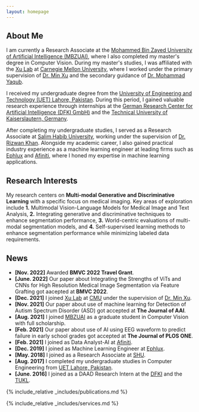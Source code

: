 ```yaml
---
layout: homepage
---
```


## About Me

I am currently a Research Associate at the [Mohammed Bin Zayed University of Artificial Intelligence (MBZUAI)](http://www.mbzuai.ac.ae), where I also completed my master's degree in Computer Vision. During my master's studies, I was affiliated with the [Xu Lab](https://xulabs.github.io/) at [Carnegie Mellon University](https://www.cmu.edu/), where I worked under the primary supervision of [Dr. Min Xu](https://xulabs.github.io/min-xu/) and the secondary guidance of [Dr. Mohammad Yaqub](https://mbzuai.ac.ae/study/faculty/mohammad-yaqub/).

I received my undergraduate degree from the [University of Engineering and Technology (UET) Lahore, Pakistan](https://www.uet.edu.pk/home/). During this period, I gained valuable research experience through internships at the [German Research Center for Artificial Intelligence (DFKI GmbH)](https://www.dfki.de/web) and the [Technical University of Kaiserslautern, Germany](https://rptu.de/en/).

After completing my undergraduate studies, I served as a Research Associate at [Salim Habib University](https://www.shu.edu.pk/), working under the supervision of [Dr. Rizwan Khan](https://sites.google.com/site/drkhanrizwan17/). Alongside my academic career, I also gained practical industry experience as a machine learning engineer at leading firms such as [Ephlux](https://www.ephlux.com/) and [Afiniti](https://www.afiniti.com/), where I honed my expertise in machine learning applications.

## Research Interests

My research centers on **Multi-modal Generative and Discriminative Learning** with a specific focus on medical imaging. Key areas of exploration include **1.** Multimodal Vision-Language Models for Medical Image and Text Analysis, **2.** Integrating generative and discriminative techniques to enhance segmentation performance, **3.** World-centric evaluations of multi-modal segmentation models, and **4.** Self-supervised learning methods to enhance segmentation performance while minimizing labeled data requirements.

## News
- **[Nov. 2022]** Awarded <strong>BMVC 2022 Travel Grant</strong>.
- **[June. 2022]** Our paper about Integrating the Strengths of ViTs and CNNs for High Resolution Medical Image Segmentation via Feature Grafting got aacepted at <strong>BMVC 2022</strong>.
- **[Dec. 2021]** I joined [Xu Lab](https://xulabs.github.io/) at [CMU](https://www.cmu.edu/) under the supervision of [Dr. Min Xu](https://xulabs.github.io/min-xu/).
- **[Nov. 2021]** Our paper about use of machine learning for Detection of Autism Spectrum Disorder (ASD) got accepted at <strong>The Journal of AAI</strong>.
- **[Aug. 2021]** I joined [MBZUAI](http://www.mbzuai.ac.ae) as a graduate student in Computer Vision with full scholarship.
- **[Feb. 2021]** Our paper about use of AI using EEG waveform to predict failure in early school grades got accepted at <strong>The Journal of PLOS ONE</strong>.
- **[Feb. 2021]** I joined as Data Analyst-AI at [Afiniti](https://www.afiniti.com/).
- **[Dec. 2019]** I joined as Machine Learning Engineer at [Ephlux](https://www.ephlux.com/).
- **[May. 2018]** I joined as a Research Associate at [SHU](https://www.shu.edu.pk/).
- **[Aug. 2017]** I completed my undergraduate studies in Computer Engineering from [UET Lahore, Pakistan](https://www.uet.edu.pk/home/).
- **[June. 2016]** I joined as a DAAD Research Intern at the [DFKI](https://www.dfki.de/web) and the [TUKL](https://rptu.de/en/).

{% include_relative _includes/publications.md %}

{% include_relative _includes/services.md %}
